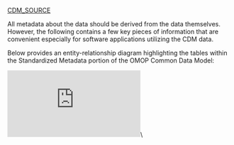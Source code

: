 [CDM_SOURCE](https://github.com/OHDSI/CommonDataModel/wiki/CDM_SOURCE)

All metadata about the data should be derived from the data themselves. However, the following contains a few key pieces of information that are convenient especially for software applications utilizing the CDM data.  
  
Below provides an entity-relationship diagram highlighting the tables within the Standardized Metadata portion of the OMOP Common Data Model:

![Metadata entity-relationship diagram](http://www.ohdsi.org/web/wiki/lib/exe/fetch.php?media=documentation:cdm:standard_meta_data.png)\
  
